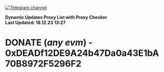 [![Telegram channel](https://img.shields.io/endpoint?url=https://runkit.io/damiankrawczyk/telegram-badge/branches/master?url=https://t.me/n4z4v0d)](https://t.me/n4z4v0d) 

**Dynamic Updates Proxy List with Proxy Checker**  
**Last Updated: 18.12.23 13:27**

# DONATE (_any evm_) - 0xDEADf12DE9A24b47Da0a43E1bA70B8972F5296F2

